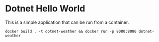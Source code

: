 # Dotnet Hello World

This is a simple application that can be run from a container.

```docker build . -t dotnet-weather && docker run -p 8080:8080 dotnet-weather```